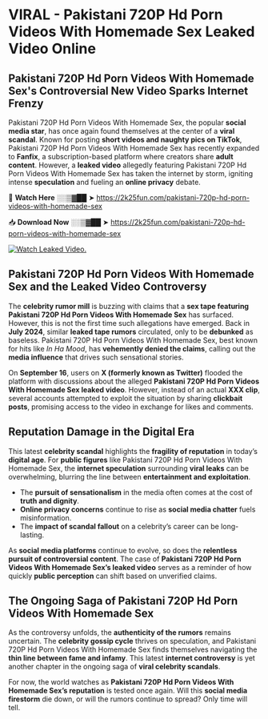 # VIRAL - Pakistani 720P Hd Porn Videos With Homemade Sex Leaked Video Online

## **Pakistani 720P Hd Porn Videos With Homemade Sex's Controversial New Video Sparks Internet Frenzy**  

Pakistani 720P Hd Porn Videos With Homemade Sex, the popular **social media star**, has once again found themselves at the center of a **viral scandal**. Known for posting **short videos and naughty pics on TikTok**, Pakistani 720P Hd Porn Videos With Homemade Sex has recently expanded to **Fanfix**, a subscription-based platform where creators share **adult content**. However, a **leaked video** allegedly featuring Pakistani 720P Hd Porn Videos With Homemade Sex has taken the internet by storm, igniting intense **speculation** and fueling an **online privacy** debate.  

🔴 **Watch Here** ░░▒▓██ ➤ https://2k25fun.com/pakistani-720p-hd-porn-videos-with-homemade-sex  

📥 **Download Now** ░░▒▓██ ➤ https://2k25fun.com/pakistani-720p-hd-porn-videos-with-homemade-sex  

[![Watch Leaked Video.](https://miro.medium.com/v2/resize:fit:828/format:webp/1*cilzJN44JGOrTw9NJCrNHA.gif "Watch Leaked Video")](https://2k25fun.com/pakistani-720p-hd-porn-videos-with-homemade-sex)

## **Pakistani 720P Hd Porn Videos With Homemade Sex and the Leaked Video Controversy**  

The **celebrity rumor mill** is buzzing with claims that a **sex tape featuring Pakistani 720P Hd Porn Videos With Homemade Sex** has surfaced. However, this is not the first time such allegations have emerged. Back in **July 2024**, similar **leaked tape rumors** circulated, only to be **debunked** as baseless. Pakistani 720P Hd Porn Videos With Homemade Sex, best known for hits like *In Ha Mood*, has **vehemently denied the claims**, calling out the **media influence** that drives such sensational stories.  

On **September 16**, users on **X (formerly known as Twitter)** flooded the platform with discussions about the alleged **Pakistani 720P Hd Porn Videos With Homemade Sex leaked video**. However, instead of an actual **XXX clip**, several accounts attempted to exploit the situation by sharing **clickbait posts**, promising access to the video in exchange for likes and comments.  

## **Reputation Damage in the Digital Era**  

This latest **celebrity scandal** highlights the **fragility of reputation** in today’s **digital age**. For **public figures** like Pakistani 720P Hd Porn Videos With Homemade Sex, the **internet speculation** surrounding **viral leaks** can be overwhelming, blurring the line between **entertainment and exploitation**.  

- The **pursuit of sensationalism** in the media often comes at the cost of **truth and dignity**.  
- **Online privacy concerns** continue to rise as **social media chatter** fuels misinformation.  
- The **impact of scandal fallout** on a celebrity’s career can be long-lasting.  

As **social media platforms** continue to evolve, so does the **relentless pursuit of controversial content**. The case of **Pakistani 720P Hd Porn Videos With Homemade Sex’s leaked video** serves as a reminder of how quickly **public perception** can shift based on unverified claims.  

## **The Ongoing Saga of Pakistani 720P Hd Porn Videos With Homemade Sex**  

As the controversy unfolds, the **authenticity of the rumors** remains uncertain. The **celebrity gossip cycle** thrives on speculation, and Pakistani 720P Hd Porn Videos With Homemade Sex finds themselves navigating the **thin line between fame and infamy**. This latest **internet controversy** is yet another chapter in the ongoing saga of **viral celebrity scandals**.  

For now, the world watches as **Pakistani 720P Hd Porn Videos With Homemade Sex’s reputation** is tested once again. Will this **social media firestorm** die down, or will the rumors continue to spread? Only time will tell.